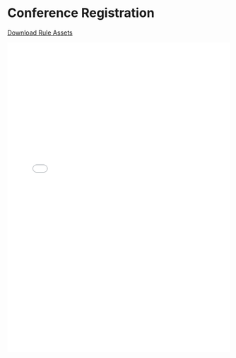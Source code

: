# Conference Registration

[Download Rule Assets](https://github.com/corticon/templates/blob/main/Dynamic-Form-Templates/Conference-Registration/Rule%20Assets.zip)

<iframe width="100%" height="700" src="//jsfiddle.net/salmelinovitz/qekvb9rw/2/embedded/result/" allowfullscreen="allowfullscreen" allowpaymentrequest frameborder="0"></iframe>